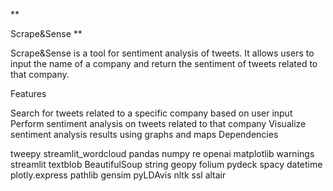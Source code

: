 **

Scrape&Sense
**

Scrape&Sense is a tool for sentiment analysis of tweets. It allows users to input the name of a company and return the sentiment of tweets related to that company.

Features

Search for tweets related to a specific company based on user input
Perform sentiment analysis on tweets related to that company
Visualize sentiment analysis results using graphs and maps
Dependencies

tweepy
streamlit_wordcloud
pandas
numpy
re
openai
matplotlib
warnings
streamlit
textblob
BeautifulSoup
string
geopy
folium
pydeck
spacy
datetime
plotly.express
pathlib
gensim
pyLDAvis
nltk
ssl
altair
